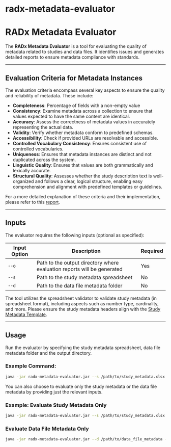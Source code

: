 # radx-metadata-evaluator
# RADx Metadata Evaluator

The **RADx Metadata Evaluator** is a tool for evaluating the quality of metadata related to studies and data files. It identifies issues and generates detailed reports to ensure metadata compliance with standards.

---
## Evaluation Criteria for Metadata Instances

The evaluation criteria encompass several key aspects to ensure the quality and reliability of metadata. These include:
- **Completeness**: Percentage of fields with a non-empty value
- **Consistency**: Examine metadata across a collection to ensure that values expected to have the same content are identical.
- **Accuracy**: Assess the correctness of metadata values in accurately representing the actual data.
- **Validity**: Verify whether metadata conform to predefined schemas.
- **Accessibility**: Check if provided URLs are resolvable and accessible.
- **Controlled Vocabulary Consistency**: Ensures consistent use of controlled vocabularies.
- **Uniqueness**: Ensures that metadata instances are distinct and not duplicated across the system.
- **Linguistic Quality**: Ensures that values are both grammatically and lexically accurate.
- **Structural Quality**: Assesses whether the study description text is well-organized and follows a clear, logical structure, enabling easy comprehension and alignment with predefined templates or guidelines.

For a more detailed explanation of these criteria and their implementation, please refer to this [report](https://docs.google.com/document/d/1Z4uRYGnmJKZjeeHkicVIzZEIWuluOxIkUiyMtU0f78o/edit?tab=t.0#heading=h.7lcg48y7eqi9).

---

## Inputs

The evaluator requires the following inputs (optional as specified):

| Input Option  | Description                                                                                  | Required |
|---------------|----------------------------------------------------------------------------------------------|----------|
| `--o`         | Path to the output directory where evaluation reports will be generated                      | Yes      |
| `--s`         | Path to the study metadata spreadsheet                                                       | No       |
| `--d`         | Path to the data file metadata folder                                                        | No       | |
The tool utilizes the spreadsheet validator to validate study metadata (in spreadsheet format), including aspects such as number type, cardinality, and more. Please ensure the study metadata headers align with the [Study Metadata Template](https://openview.metadatacenter.org/templates/https:%2F%2Frepo.metadatacenter.org%2Ftemplates%2Faf3f6a0d-9f9f-4db2-898d-0a19d2dd0bb6).

---

## Usage

Run the evaluator by specifying the study metadata spreadsheet, data file metadata folder and the output directory.

### Example Command:
```bash
java -jar radx-metadata-evaluator.jar --s /path/to/study_metadata.xlsx --d /path/to/data_file_metadata --o /path/to/output
```

You can also choose to evaluate only the study metadata or the data file metadata by providing just the relevant inputs.
### Example: Evaluate Study Metadata Only
```bash
java -jar radx-metadata-evaluator.jar --s /path/to/study_metadata.xlsx --o /path/to/output
```
### Evaluate Data File Metadata Only
```bash
java -jar radx-metadata-evaluator.jar --d /path/to/data_file_metadata --o /path/to/output
```
